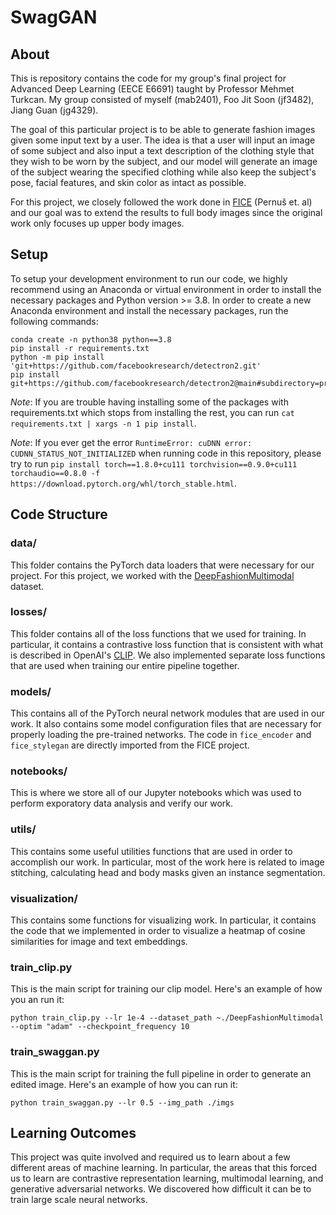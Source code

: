 # SwagGAN


## About
This is repository contains the code for my group's final project for Advanced Deep Learning (EECE E6691) taught by Professor Mehmet Turkcan. My group consisted of myself (mab2401), Foo Jit Soon (jf3482), Jiang Guan (jg4329).

The goal of this particular project is to be able to generate fashion images given some input text by a user. The idea is that a user will input an image of some subject and also input a text description of the clothing style that they wish to be worn by the subject, and our model will generate an image of the subject wearing the specified clothing while also keep the subject's pose, facial features, and skin color as intact as possible.

For this project, we closely followed the work done in [FICE](https://arxiv.org/abs/2301.02110) (Pernuš et. al) and our goal was to extend the results to full body images since the original work only focuses up upper body images.

## Setup

To setup your development environment to run our code, we highly recommend using an Anaconda or virtual environment in order to install the necessary packages and Python version >= 3.8. In order to create a new Anaconda environment and install the necessary packages, run the following commands:

```
conda create -n python38 python==3.8
pip install -r requirements.txt
python -m pip install 'git+https://github.com/facebookresearch/detectron2.git'
pip install git+https://github.com/facebookresearch/detectron2@main#subdirectory=projects/DensePose
```

*Note*: If you are trouble having installing some of the packages with requirements.txt which stops from installing the rest, you can run `cat requirements.txt | xargs -n 1 pip install`.

*Note*: If you ever get the error `RuntimeError: cuDNN error: CUDNN_STATUS_NOT_INITIALIZED` when running code in this repository, please try to run `pip install torch==1.8.0+cu111 torchvision==0.9.0+cu111 torchaudio==0.8.0 -f https://download.pytorch.org/whl/torch_stable.html`.


## Code Structure

### data/
This folder contains the PyTorch data loaders that were necessary for our project. For this project, we worked with the [DeepFashionMultimodal](https://github.com/yumingj/DeepFashion-MultiModal) dataset.

### losses/

This folder contains all of the loss functions that we used for training. In particular, it contains a contrastive loss function that is consistent with what is described in OpenAI's [CLIP](https://arxiv.org/abs/2103.00020). We also implemented separate loss functions that are used when training our entire pipeline together.

### models/
This contains all of the PyTorch neural network modules that are used in our work. It also contains some model configuration files that are necessary for properly loading the pre-trained networks. The code in `fice_encoder` and `fice_stylegan` are directly imported from the FICE project.

### notebooks/
This is where we store all of our Jupyter notebooks which was used to perform exporatory data analysis and verify our work.

### utils/
This contains some useful utilities functions that are used in order to accomplish our work. In particular, most of the work here is related to image stitching, calculating head and body masks given an instance segmentation.

### visualization/
This contains some functions for visualizing work. In particular, it contains the code that we implemented in order to visualize a heatmap of cosine similarities for image and text embeddings.

### train_clip.py
This is the main script for training our clip model. Here's an example of how you an run it:

```
python train_clip.py --lr 1e-4 --dataset_path ~./DeepFashionMultimodal --optim "adam" --checkpoint_frequency 10
```

### train_swaggan.py
This is the main script for training the full pipeline in order to generate an edited image. Here's an example of how you can run it:

```
python train_swaggan.py --lr 0.5 --img_path ./imgs
```


## Learning Outcomes
This project was quite involved and required us to learn about a few different areas of machine learning. In particular, the areas that this forced us to learn are contrastive representation learning, multimodal learning, and generative adversarial networks. We discovered how difficult it can be to train large scale neural networks.